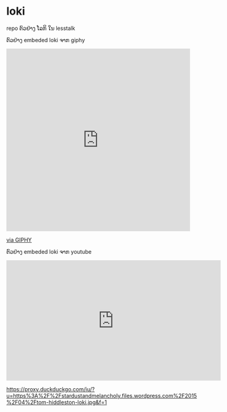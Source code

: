 # loki
repo ຕົວຢ່າງ ໂລກິ ໃນ lesstalk

ຕົວຢ່າງ embeded loki ຈາກ giphy
<iframe src="https://giphy.com/embed/NFcyDseB3m9uU" width="480" height="478" frameBorder="0" class="giphy-embed" allowFullScreen></iframe><p><a href="https://giphy.com/gifs/tom-hiddleston-loki-frustrated-NFcyDseB3m9uU">via GIPHY</a></p>

ຕົວຢ່າງ embeded loki ຈາກ youtube
<iframe width="560" height="315" src="https://www.youtube.com/embed/G_I1anDoW_E" frameborder="0" allow="accelerometer; autoplay; encrypted-media; gyroscope; picture-in-picture" allowfullscreen></iframe>


https://proxy.duckduckgo.com/iu/?u=https%3A%2F%2Fstardustandmelancholy.files.wordpress.com%2F2015%2F04%2Ftom-hiddleston-loki.jpg&f=1

